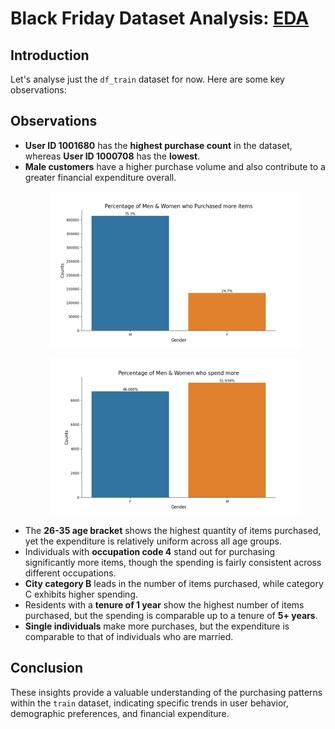 <h1>Black Friday Dataset Analysis: <a href="eda.ipynb">EDA</a></h1>

<h2>Introduction</h2>
<p>Let's analyse just the <code>df_train</code> dataset for now. Here are some key observations:</p>

<h2>Observations</h2>
    <ul>
        <li><strong>User ID 1001680</strong> has the <strong>highest purchase count</strong> in the dataset, whereas <strong>User ID 1000708</strong> has the <strong>lowest</strong>.</li>
        <li><strong>Male customers</strong> have a higher purchase volume and also contribute to a greater financial expenditure overall.</li>
            <figure><img src="res/data exploration/gender_n_purchases.png" width=400, height=250></figure>
            <figure><img src="res/data exploration/gender_avg_purchases.png" width=400, height=250></figure>
        <li>The <strong>26-35 age bracket</strong> shows the highest quantity of items purchased, yet the expenditure is relatively uniform across all age groups.</li>
        <li>Individuals with <strong>occupation code 4</strong> stand out for purchasing significantly more items, though the spending is fairly consistent across different occupations.</li>
        <li><strong>City category B</strong> leads in the number of items purchased, while category C exhibits higher spending.</li>
        <li>Residents with a <strong>tenure of 1 year</strong> show the highest number of items purchased, but the spending is comparable up to a tenure of <strong>5+ years</strong>.</li>
        <li><strong>Single individuals</strong> make more purchases, but the expenditure is comparable to that of individuals who are married.</li>
    </ul>

<h2>Conclusion</h2>
<p>These insights provide a valuable understanding of the purchasing patterns within the <code>train</code> dataset, indicating specific trends in user behavior, demographic preferences, and financial expenditure.</p>
</body>
</html>
